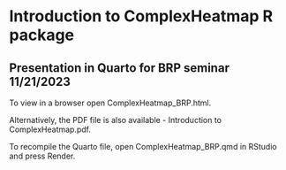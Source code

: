 # Introduction to ComplexHeatmap R package

## Presentation in Quarto for BRP seminar 11/21/2023

To view in a browser open ComplexHeatmap_BRP.html.

Alternatively, the PDF file is also available - Introduction to ComplexHeatmap.pdf.

To recompile the Quarto file, open ComplexHeatmap_BRP.qmd in RStudio and press Render.


